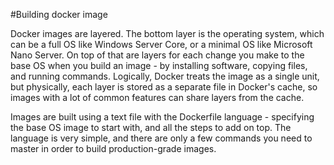 
#Building docker image

Docker images are layered. The bottom layer is the operating system, which can be a full OS
like Windows Server Core, or a minimal OS like Microsoft Nano Server. On top of that are
layers for each change you make to the base OS when you build an image - by installing
software, copying files, and running commands. Logically, Docker treats the image as a single
unit, but physically, each layer is stored as a separate file in Docker's cache, so images with a lot
of common features can share layers from the cache.

Images are built using a text file with the Dockerfile language - specifying the base OS image to
start with, and all the steps to add on top. The language is very simple, and there are only a few
commands you need to master in order to build production-grade images.
